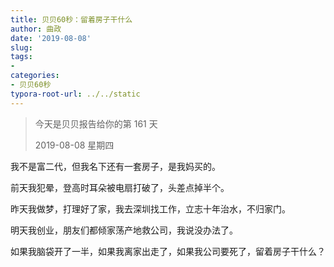 ```yaml
---
title: 贝贝60秒：留着房子干什么
author: 曲政
date: '2019-08-08'
slug: 
tags:
- 
categories:
- 贝贝60秒
typora-root-url: ../../static
---
```


>   今天是贝贝报告给你的第 161 天
>
>   2019-08-08 星期四

我不是富二代，但我名下还有一套房子，是我妈买的。

前天我犯晕，登高时耳朵被电扇打破了，头差点掉半个。

昨天我做梦，打理好了家，我去深圳找工作，立志十年治水，不归家门。

明天我创业，朋友们都倾家荡产地救公司，我说没办法了。

如果我脑袋开了一半，如果我离家出走了，如果我公司要死了，留着房子干什么？